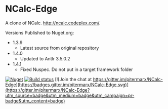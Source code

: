 # NCalc-Edge


A clone of NCalc. http://ncalc.codeplex.com/. 

Versions Published to Nuget.org:
- 1.3.9
  - Latest source from original repository
- 1.4.0
  - Updated to Antlr 3.5.0.2
- 1.4.1
  - Fixed Nuspec. Do not put in a target framework folder
  
[![Nuget](https://img.shields.io/nuget/v/NCalc-Edge.svg)](https://nuget.org/packages/NCalc-Edge/)
[![Build status](https://ci.appveyor.com/api/projects/status/hh529inyi2w8rpln/branch/master?svg=true)](https://ci.appveyor.com/project/pitermarx/ncalc-edge/branch/master)
[![Join the chat at https://gitter.im/pitermarx/NCalc-Edge](https://badges.gitter.im/pitermarx/NCalc-Edge.svg)](https://gitter.im/pitermarx/NCalc-Edge?utm_source=badge&utm_medium=badge&utm_campaign=pr-badge&utm_content=badge)
